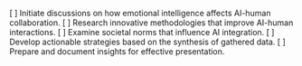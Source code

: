[ ] Initiate discussions on how emotional intelligence affects AI-human collaboration.
[ ] Research innovative methodologies that improve AI-human interactions.
[ ] Examine societal norms that influence AI integration.
[ ] Develop actionable strategies based on the synthesis of gathered data.
[ ] Prepare and document insights for effective presentation.